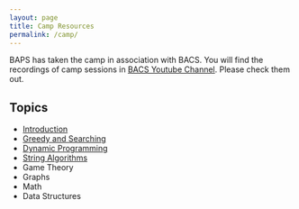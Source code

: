 ```yaml
---
layout: page
title: Camp Resources
permalink: /camp/
---
```


BAPS has taken the camp in association with BACS. You will find the recordings of camp sessions in [BACS Youtube Channel](https://www.youtube.com/channel/UCN_pqF_Y6IObpxapaQPHWZg). Please check them out. 

## Topics
- [Introduction](/introduction-to-cp)
- [Greedy and Searching](/greedy-and-searching)
- [Dynamic Programming](/dynamic-programming)
- [String Algorithms](/string-algorithms)
- Game Theory
- Graphs
- Math
- Data Structures
